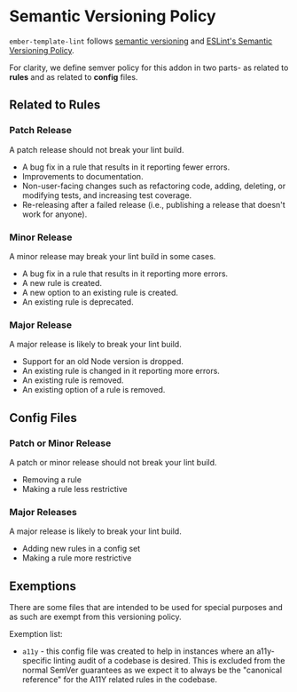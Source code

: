 # Semantic Versioning Policy

`ember-template-lint` follows [semantic versioning](http://semver.org/) and [ESLint's Semantic Versioning Policy](https://github.com/eslint/eslint#semantic-versioning-policy).

For clarity, we define semver policy for this addon in two parts- as related to **rules** and as related to **config** files.

## Related to Rules

### Patch Release

A patch release should not break your lint build.

* A bug fix in a rule that results in it reporting fewer errors.
* Improvements to documentation.
* Non-user-facing changes such as refactoring code, adding, deleting, or modifying tests, and increasing test coverage.
* Re-releasing after a failed release (i.e., publishing a release that doesn't work for anyone).

### Minor Release

A minor release may break your lint build in some cases.

* A bug fix in a rule that results in it reporting more errors.
* A new rule is created.
* A new option to an existing rule is created.
* An existing rule is deprecated.

### Major Release

A major release is likely to break your lint build.

* Support for an old Node version is dropped.
* An existing rule is changed in it reporting more errors.
* An existing rule is removed.
* An existing option of a rule is removed.

## Config Files

### Patch or Minor Release

A patch or minor release should not break your lint build.

* Removing a rule
* Making a rule less restrictive

### Major Releases

A major release is likely to break your lint build.

* Adding new rules in a config set
* Making a rule more restrictive

## Exemptions

There are some files that are intended to be used for special purposes and as such are exempt from this versioning policy.

Exemption list:

* `a11y` - this config file was created to help in instances where an a11y-specific linting audit of a codebase is desired. This is excluded from the normal SemVer guarantees as we expect it to always be the "canonical reference" for the A11Y related rules in the codebase.
